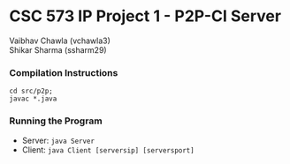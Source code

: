 # CSC 573 IP Project 1 - P2P-CI Server
Vaibhav Chawla (vchawla3)  
Shikar Sharma (ssharm29)

### Compilation Instructions
`cd src/p2p;`  
`javac *.java`

### Running the Program
* Server: `java Server`  
* Client: `java Client [serversip] [serversport]`